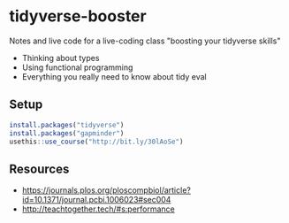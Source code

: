 # tidyverse-booster

Notes and live code for a live-coding class "boosting your tidyverse skills"

* Thinking about types
* Using functional programming
* Everything you really need to know about tidy eval

## Setup

```R
install.packages("tidyverse")
install.packages("gapminder")
usethis::use_course("http://bit.ly/30lAoSe")
```

## Resources

* https://journals.plos.org/ploscompbiol/article?id=10.1371/journal.pcbi.1006023#sec004
* http://teachtogether.tech/#s:performance

